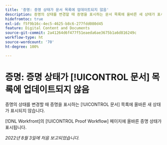 ```yaml
---
title: '증명: 증명 상태가 문서 목록에 업데이트되지 않음'
description: 증명의 상태를 변경할 때 증명을 표시하는 문서 목록에 올바른 새 상태가 표시되지 않습니다.
hidefromtoc: true
exl-id: f5f9b16c-4ec5-4625-b8c6-277fdd080d45
feature: Digital Content and Documents
source-git-commit: 2a41264d6f477f51eaeda6ae3675b1a6d816249c
workflow-type: ht
source-wordcount: '70'
ht-degree: 100%

---
```


# 증명: 증명 상태가 [!UICONTROL 문서] 목록에 업데이트되지 않음

<!--Won't fix tab, article live by request-->

증명의 상태를 변경할 때 증명을 표시하는 [!UICONTROL 문서] 목록에 올바른 새 상태가 표시되지 않습니다.

[!DNL Workfront]의 [!UICONTROL Proof Workflow] 페이지에 올바른 증명 상태가 표시됩니다.

_2022년 8월 3일에 처음 보고되었습니다._
